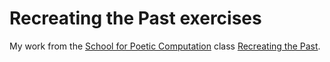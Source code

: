# Recreating the Past exercises

My work from the [School for Poetic Computation](https://sfpc.io/) class [Recreating the Past](https://sfpc.io/recreatingthepast-spring2020/).

